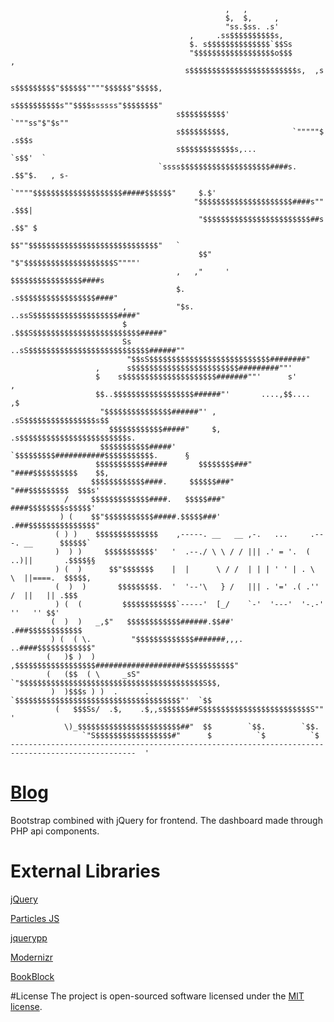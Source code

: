                                                     ,   ,
                                                    $,  $,     ,
                                                    "ss.$ss. .s'
                                            ,     .ss$$$$$$$$$$s,
                                            $. s$$$$$$$$$$$$$$`$$Ss
                                            "$$$$$$$$$$$$$$$$$$o$$$       ,
                                           s$$$$$$$$$$$$$$$$$$$$$$$$s,  ,s
                                          s$$$$$$$$$"$$$$$$""""$$$$$$"$$$$$,
                                          s$$$$$$$$$$s""$$$$ssssss"$$$$$$$$"
                                         s$$$$$$$$$$'         `"""ss"$"$s""
                                         s$$$$$$$$$$,              `"""""$  .s$$s
                                         s$$$$$$$$$$$$s,...               `s$$'  `
                                     `ssss$$$$$$$$$$$$$$$$$$$$####s.     .$$"$.   , s-
                                       `""""$$$$$$$$$$$$$$$$$$$$#####$$$$$$"     $.$'
                                             "$$$$$$$$$$$$$$$$$$$$$####s""     .$$$|
                                              "$$$$$$$$$$$$$$$$$$$$$$$$##s    .$$" $
                                               $$""$$$$$$$$$$$$$$$$$$$$$$$$$$$$$"   `
                                              $$"  "$"$$$$$$$$$$$$$$$$$$$$S""""'
                                         ,   ,"     '  $$$$$$$$$$$$$$$$####s
                                         $.          .s$$$$$$$$$$$$$$$$$####"
                             ,           "$s.   ..ssS$$$$$$$$$$$$$$$$$$$####"
                             $           .$$$S$$$$$$$$$$$$$$$$$$$$$$$$#####"
                             Ss     ..sS$$$$$$$$$$$$$$$$$$$$$$$$$$$######""
                              "$$sS$$$$$$$$$$$$$$$$$$$$$$$$$$$########"
                       ,      s$$$$$$$$$$$$$$$$$$$$$$$$#########""'
                       $    s$$$$$$$$$$$$$$$$$$$$$#######""'      s'         ,
                       $$..$$$$$$$$$$$$$$$$$$######"'       ....,$$....    ,$
                        "$$$$$$$$$$$$$$$######"' ,     .sS$$$$$$$$$$$$$$$$s$$
                          $$$$$$$$$$$$#####"     $, .s$$$$$$$$$$$$$$$$$$$$$$$$s.
                        $$$$$$$$$$$#####'      `$$$$$$$$$###########$$$$$$$$$$$.      §
                       $$$$$$$$$$$#####       $$$$$$$$###"         "####$$$$$$$$$$    $$,
                      $$$$$$$$$$$$####.     $$$$$$###"                "###$$$$$$$$$  $$$s'
                /     $$$$$$$$$$$$$####.   $$$$$###"                    ####$$$$$$$$s$$$$$'
               ) (    $$"$$$$$$$$$$$#####.$$$$$###'                     .###$$$$$$$$$$$$$$$"
              ( ) )    $$$$$$$$$$$$$$    ,-----. __   __ ,-.   ...     .---. __      $$$$$$`
              )  ) )     $$$$$$$$$$$'   '  .--./ \ \ / / ||| .' = '.  (   ..)||       .$$$$§§
              ) (  )      $$"$$$$$$$    |  |      \ / /  | | | ' ' | . \  \  ||====.  $$$$$,
              (  )  )       $$$$$$$$$.  '  '--'\   } /   ||| . '=' .( .'' /  ||   || .$$$
              ) (  (         $$$$$$$$$$$$`-----'  [_/    `-'  '---'  '-.-'   ''   '' $$'
             (  )  )   _,$"   $$$$$$$$$$$$######.$$##'                .###$$$$$$$$$$$$
             ) (  ( \.         "$$$$$$$$$$$$$#######,,,.          ..####$$$$$$$$$$$$"
            (   )$ )  )        ,$$$$$$$$$$$$$$$$$$####################$$$$$$$$$$$"
            (   ($$  ( \     _sS"  `"$$$$$$$$$$$$$$$$$$$$$$$$$$$$$$$$$$$$$$$$$S$$,
             )  )$$$s ) )  .      .   `$$$$$$$$$$$$$$$$$$$$$$$$$$$$$$$$$$$$$"'  `$$
              (   $$$Ss/  .$,    .$,,s$$$$$$##S$$$$$$$$$$$$$$$$$$$$$$$$S""        '
                \)_$$$$$$$$$$$$$$$$$$$$$$$##"  $$        `$$.        `$$.
                    `"S$$$$$$$$$$$$$$$$$#"      $          `$          `$
    --------------------------------------------------------------------------------------------------  '
# [Blog](https://cylo.ro/)
Bootstrap combined with jQuery for frontend. The dashboard made through PHP api components.

# External Libraries
[jQuery](https://github.com/jquery/jquery)

[Particles JS](https://github.com/VincentGarreau/particles.js)

[jquerypp](https://github.com/bitovi/jquerypp)

[Modernizr](https://github.com/Modernizr/Modernizr)

[BookBlock](https://github.com/codrops/BookBlock)

#License
The project is open-sourced software licensed under the <a href="https://opensource.org/licenses/MIT">MIT license</a>.
